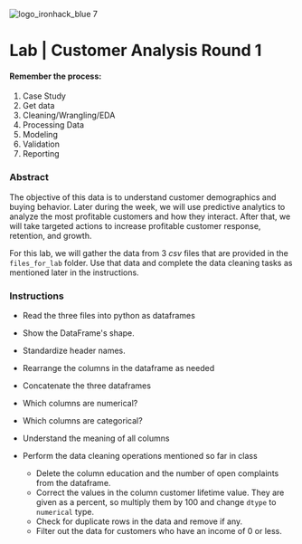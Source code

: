 ![logo_ironhack_blue 7](https://user-images.githubusercontent.com/23629340/40541063-a07a0a8a-601a-11e8-91b5-2f13e4e6b441.png)

# Lab | Customer Analysis Round 1

#### Remember the process:

1. Case Study
2. Get data
3. Cleaning/Wrangling/EDA
4. Processing Data
5. Modeling
6. Validation
7. Reporting

### Abstract

The objective of this data is to understand customer demographics and buying behavior. Later during the week, we will use predictive analytics to analyze the most profitable customers and how they interact. After that, we will take targeted actions to increase profitable customer response, retention, and growth.

For this lab, we will gather the data from 3 _csv_ files that are provided in the `files_for_lab` folder. Use that data and complete the data cleaning tasks as mentioned later in the instructions.

### Instructions

- Read the three files into python as dataframes
- Show the DataFrame's shape.
- Standardize header names.
- Rearrange the columns in the dataframe as needed
- Concatenate the three dataframes
- Which columns are numerical?
- Which columns are categorical?
- Understand the meaning of all columns
- Perform the data cleaning operations mentioned so far in class

  - Delete the column education and the number of open complaints from the dataframe.
  - Correct the values in the column customer lifetime value. They are given as a percent, so multiply them by 100 and change `dtype` to `numerical` type.
  - Check for duplicate rows in the data and remove if any.
  - Filter out the data for customers who have an income of 0 or less.